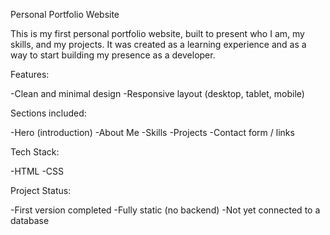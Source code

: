 Personal Portfolio Website

This is my first personal portfolio website, built to present who I am, my skills, and my projects.
It was created as a learning experience and as a way to start building my presence as a developer.

Features:

-Clean and minimal design
-Responsive layout (desktop, tablet, mobile)

Sections included:

-Hero (introduction)
-About Me
-Skills
-Projects
-Contact form / links

Tech Stack:

-HTML
-CSS

Project Status:

-First version completed
-Fully static (no backend)
-Not yet connected to a database
